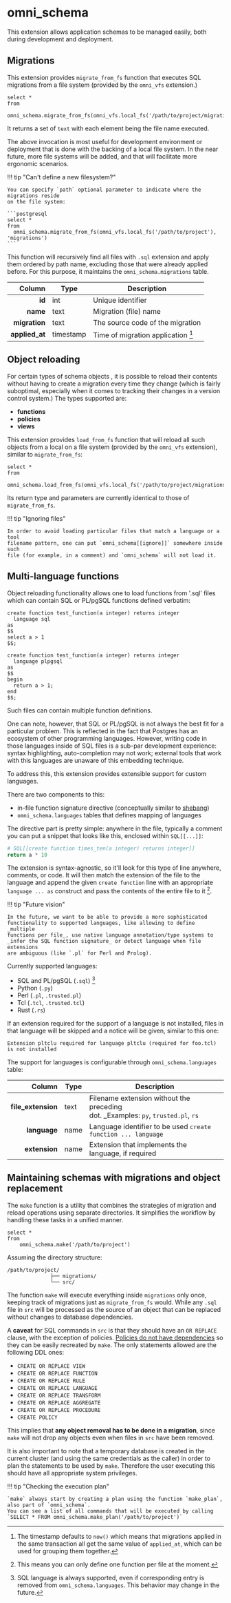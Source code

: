 # omni_schema

This extension allows application schemas to be managed easily, both during development and deployment.

## Migrations

This extension provides `migrate_from_fs` function that executes SQL migrations from a file system (provided by the `omni_vfs` extension.)

```postgresql
select *
from
    omni_schema.migrate_from_fs(omni_vfs.local_fs('/path/to/project/migrations'))
```

It returns a set of `text` with each element being the file name executed.

The above invocation is most useful for development environment or deployment that is done with the backing of a local file system. In the near future, more file systems will be added, and that will facilitate more ergonomic scenarios.

!!! tip "Can't define a new filesystem?"

    You can specify `path` optional parameter to indicate where the migrations reside
    on the file system:

    ```postgresql
    select *
    from
      omni_schema.migrate_from_fs(omni_vfs.local_fs('/path/to/project'), 'migrations')
    ```

This function will recursively find all files with `.sql` extension and apply them ordered by path name, excluding those that were already applied before. For this purpose, it maintains the `omni_schema.migrations` table.

|         Column | Type      | Description                               |
|---------------:|-----------|-------------------------------------------|
|         **id** | int       | Unique identifier                         |
|       **name** | text      | Migration (file) name                     |
|  **migration** | text      | The source code of the migration          |
| **applied_at** | timestamp | Time of migration application [^grouping] |

[^grouping]: The timestamp defaults to `now()` which means that migrations applied in the same transaction all get the same value of `applied_at`, which can be used for grouping them together.

## Object reloading

For certain types of schema objects , it is possible to reload their contents without having to create a migration every time they change (which is fairly suboptimal, especially when it comes to tracking their changes in a version control system.)
The types supported are:

* **functions**
* **policies**
* **views**

This extension provides `load_from_fs` function that will reload all such
objects from a local on a file system (provided by the `omni_vfs` extension),
similar to `migrate_from_fs`:

```postgresql
select *
from
  omni_schema.load_from_fs(omni_vfs.local_fs('/path/to/project/migrations'))
```

Its return type and parameters are currently identical to those
of `migrate_from_fs`.

!!! tip "Ignoring files"

    In order to avoid loading particular files that match a language or a tool
    filename pattern, one can put `omni_schema[[ignore]]` somewhere inside such
    file (for example, in a comment) and `omni_schema` will not load it.

## Multi-language functions

Object reloading functionality allows one to load functions from '.sql' files
which can contain SQL or PL/pgSQL functions defined verbatim:

```postgresql title='test_function.sql'
create function test_function(a integer) returns integer
  language sql
as
$$
select a > 1
$$;

create function test_function(a integer) returns integer
  language plpgsql
as
$$
begin
  return a > 1;
end
$$;
```

Such files can contain multiple function definitions.

One can note, however, that SQL or PL/pgSQL is not always the best fit for a
particular problem. This is reflected in the fact that Postgres has an ecosystem
of other programming languages. However, writing code in those languages inside
of SQL files is a sub-par development experience: syntax highlighting,
auto-completion may not work; external tools that work with this languages are
unaware of this embedding technique.

To address this, this extension provides extensible support for custom
languages.

There are two components to this:

* in-file function signature directive (conceptually similar
  to [shebang](https://en.wikipedia.org/wiki/Shebang_(Unix)))
* `omni_schema.languages` tables that defines mapping of languages

The directive part is pretty simple: anywhere in the file, typically a comment
you can put a snippet that looks like this, enclosed within `SQL[[...]]`:

```python title='times_ten.py'
# SQL[[create function times_ten(a integer) returns integer]]
return a * 10
```

The extension is syntax-agnostic, so it'll look for this type of line anywhere,
comments, or code. It will then match the extension of the file to the language
and append the given `create function` line with an
appropriate `language ... as` construct and pass the contents of the entire file
to it
[^single-function-per-file].

!!! tip "Future vision"

    In the future, we want to be able to provide a more sophisticated 
    functionality to supported languages, like allowing to define _multiple 
    functions per file_, use native language annotation/type systems to 
    _infer the SQL function signature_ or detect language when file extensions
    are ambiguous (like `.pl` for Perl and Prolog).

[^single-function-per-file]: This means you can only define one function per
file at the moment.

Currently supported languages:

* SQL and PL/pgSQL (`.sql`) [^sql-languages-table]
* Python (`.py`)
* Perl (`.pl`, `.trusted.pl`)
* Tcl (`.tcl`, `.trusted.tcl`)
* Rust (`.rs`)

If an extension required for the support of a language is not installed, files
in that language will be skipped and a notice will be given, similar to this
one:

```
Extension pltclu required for language pltclu (required for foo.tcl)
is not installed
```

The support for languages is configurable through `omni_schema.languages` table:

|             Column | Type | Description                                                                            |
|-------------------:|------|----------------------------------------------------------------------------------------|
| **file_extension** | text | Filename extension without the preceding <br/>dot. _Examples: `py`, `trusted.pl`, `rs` |
|       **language** | name | Language identifier to be used `create function ... language`                          |
|      **extension** | name | Extension that implements the language, if required                                    |

[^sql-languages-table]: SQL language is always supported, even if corresponding
entry is removed from `omni_schema.languages`. This behavior may change in the
future.

## Maintaining schemas with migrations and object replacement

The `make` function is a utility that combines the strategies of 
migration and reload operations using separate directories. It simplifies the 
workflow by handling these tasks in a unified manner.

```postgresql
select *
from
    omni_schema.make('/path/to/project')
```

Assuming the directory structure:

```
/path/to/project/
              ├── migrations/
              └── src/
```

The function `make` will execute everything inside `migrations` only once, keeping track of migrations just as `migrate_from_fs` would.
While any `.sql` file in `src` will be processed as the source of an object that can be replaced without changes to database dependencies.

A **caveat** for SQL commands in `src` is that they should have an `OR REPLACE` clause, with the exception of policies. [Policies do not have dependencies](https://www.postgresql.org/docs/current/sql-droppolicy.html) so they can be easily recreated by `make`.
The only statements allowed are the following DDL ones:

* `CREATE OR REPLACE VIEW`
* `CREATE OR REPLACE FUNCTION`
* `CREATE OR REPLACE RULE`
* `CREATE OR REPLACE LANGUAGE`
* `CREATE OR REPLACE TRANSFORM`
* `CREATE OR REPLACE AGGREGATE`
* `CREATE OR REPLACE PROCEDURE`
* `CREATE POLICY`

This implies that **any object removal has to be done in a migration**, since `make` will not drop any objects even when files in `src` have been removed.

It is also important to note that a temporary database is created in the current cluster (and using the same credentials as the caller) in order to plan the statements to be used by `make`.
Therefore the user executing this should have all appropriate system privileges.

!!! tip "Checking the execution plan"

    `make` always start by creating a plan using the function `make_plan`, also part of `omni_schema`.
    You can see a list of all commands that will be executed by calling `SELECT * FROM omni_schema.make_plan('/path/to/project')`
